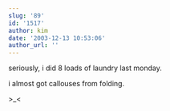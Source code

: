 ```yaml
---
slug: '89'
id: '1517'
author: kim
date: '2003-12-13 10:53:06'
author_url: ''
---
```

seriously, i did 8 loads of laundry last monday.

i almost got callouses from folding.

&gt;_&lt;
